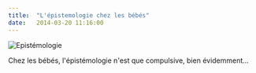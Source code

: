 ```yaml
---
title:  "L'épistemologie chez les bébés"
date:   2014-03-20 11:16:00
---
```


![Epistémologie](/collateral/images/2014-03-20-lepistemologie-chez-les-bebes.jpg)

<p>Chez les bébés, l'épistémologie n'est que compulsive, bien évidemment&hellip;</p>
